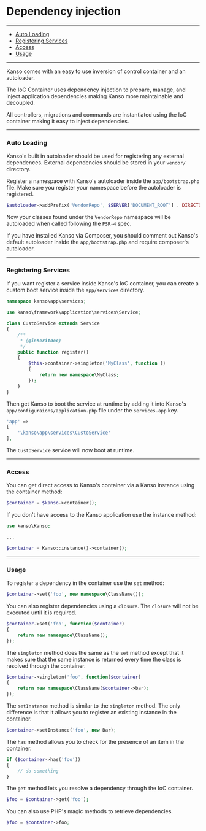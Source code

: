 # Dependency injection

--------------------------------------------------------

* [Auto Loading](#auto-loading)
* [Registering Services](#registering-services)
* [Access](#access)
* [Usage](#usage)

--------------------------------------------------------

Kanso comes with an easy to use inversion of control container and an autoloader.

The IoC Container uses dependency injection to prepare, manage, and inject application dependencies making Kanso more maintainable and decoupled.

All controllers, migrations and commands are instantiated using the IoC container making it easy to inject dependencies.

--------------------------------------------------------

### Auto Loading

Kanso's built in autoloader should be used for registering any external dependences. External dependencies should be stored in your `vendor/` directory.

Register a namespace with Kanso's autoloader inside the `app/bootstrap.php` file. Make sure you register your namespace before the autoloader is registered.

```php
$autoloader->addPrefix('VendorRepo', $SERVER['DOCUMENT_ROOT'] . DIRECTORY_SEPARATOR . 'vendor' . DIRECTORY_SEPARATOR . 'vendor-repo');
```

Now your classes found under the `VendorRepo` namespace will be autoloaded when called following the `PSR-4` spec.

If you have installed Kanso via Composer, you should comment out Kanso's default autoloader inside the `app/bootstrap.php` and require composer's autoloader. 

--------------------------------------------------------

### Registering Services

If you want register a service inside Kanso's IoC container, you can create a custom boot service inside the `app/services` directory.

```php
namespace kanso\app\services;

use kanso\framework\application\services\Service;

class CustoService extends Service
{
    /**
     * {@inheritdoc}
     */
    public function register()
    {
        $this->container->singleton('MyClass', function ()
        {
            return new namespace\MyClass;
        });
    }
}
```

Then get Kanso to boot the service at runtime by adding it into Kanso's `app/configuraions/application.php` file under the `services.app` key.

```php
'app' =>
[
    '\kanso\app\services\CustoService'
],
```

The `CustoService` service will now boot at runtime.

--------------------------------------------------------

### Access

You can get direct access to Kanso's container via a Kanso instance using the container method:

```php
$container = $kanso->container();
```

If you don't have access to the Kanso application use the instance method:

```php
use kanso\Kanso;

...

$container = Kanso::instance()->container();
```

--------------------------------------------------------

### Usage

To register a dependency in the container use the `set` method:
```php
$container->set('foo', new namespace\ClassName());
```

You can also register dependencies using a `closure`. The `closure` will not be executed until it is required.
```php
$container->set('foo', function($container)
{
    return new namespace\ClassName();
});
```

The `singleton` method does the same as the `set` method except that it makes sure that the same instance is returned every time the class is resolved through the container.
```php
$container->singleton('foo', function($container)
{
    return new namespace\ClassName($container->bar);
});
```

The `setInstance` method is similar to the `singleton` method. The only difference is that it allows you to register an existing instance in the container.
```php
$container->setInstance('foo', new Bar);
```

The `has` method allows you to check for the presence of an item in the container.
```php
if ($container->has('foo'))
{
    // do something
}
```

The `get` method lets you resolve a dependency through the IoC container.
```php
$foo = $container->get('foo');
```

You can also use PHP's magic methods to retrieve dependencies.

```php
$foo = $container->foo;
```